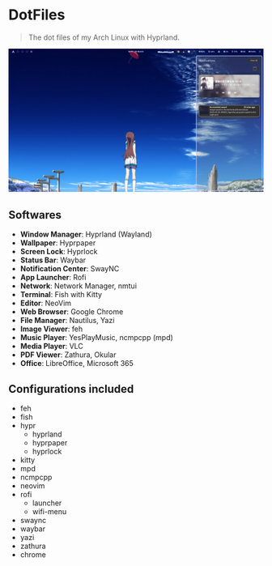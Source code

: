 # DotFiles

> The dot files of my Arch Linux with Hyprland.

![Screenshot Overview](./doc/screenshots/overview.png "Overview")

## Softwares

- **Window Manager**: Hyprland (Wayland)
- **Wallpaper**: Hyprpaper
- **Screen Lock**: Hyprlock
- **Status Bar**: Waybar
- **Notification Center**: SwayNC
- **App Launcher**: Rofi
- **Network**: Network Manager, nmtui
- **Terminal**: Fish with Kitty
- **Editor**: NeoVim
- **Web Browser**: Google Chrome
- **File Manager**: Nautilus, Yazi
- **Image Viewer**: feh
- **Music Player**: YesPlayMusic, ncmpcpp (mpd)
- **Media Player**: VLC
- **PDF Viewer**: Zathura, Okular
- **Office**: LibreOffice, Microsoft 365

## Configurations included

- feh
- fish
- hypr
  - hyprland
  - hyprpaper
  - hyprlock
- kitty
- mpd
- ncmpcpp
- neovim
- rofi
  - launcher
  - wifi-menu
- swaync
- waybar
- yazi
- zathura
- chrome
